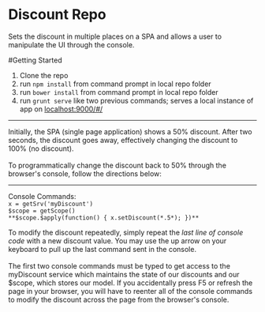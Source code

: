 # Discount Repo
Sets the discount in multiple places on a SPA and allows a user to manipulate the UI through the console.

#Getting Started
1) Clone the repo<br>
2) run <code>npm install</code> from command prompt in local repo folder<br>
3) run <code>bower install</code> from command prompt in local repo folder<br>
4) run <code>grunt serve</code> like two previous commands; serves a local instance of app on [localhost:9000/#/](http://localhost:9000/#/)<br>
<hr>
Initially, the SPA (single page application) shows a 50% discount.  After two seconds, the discount goes away, effectively changing the discount to 100% (no discount).  <br><br>
To programmatically change the discount back to 50% through the browser's console, follow the directions below:<br>
<hr>
Console Commands:<br>
<code>x = getSrv('myDiscount')</code><br>
<code>$scope = getScope()</code><br>
<code>**$scope.$apply(function() { x.setDiscount(*.5*); })**</code>

To modify the discount repeatedly, simply repeat the *last line of console code* with a new discount value.  You may use the up arrow on your keyboard to pull up the last command sent in the console.  
<br>
The first two console commands must be typed to get access to the myDiscount service which maintains the state of our discounts and our $scope, which stores our model.  If you accidentally press F5 or refresh the page in your browser, you will have to reenter all of the console commands to modify the discount across the page from the browser's console.
